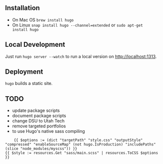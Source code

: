 ## Installation
* On Mac OS `brew install hugo`
* On Linux `snap install hugo --channel=extended` or `sudo apt-get install hugo`


## Local Development
Just run `hugo server --watch` to run a local version on [http://localhost:1313](http://localhost:1313).


## Deployment
`hugo` builds a static site.

## TODO
* update package scripts
* document package scripts
* change DSU to Utah Tech
* remove targeted portfolios
* to use Hugo's native sass compiling
```
    {{ $options := (dict "targetPath" "style.css" "outputStyle" "compressed" "enableSourceMap" (not hugo.IsProduction) "includePaths" (slice "node_modules/myscss")) }}
{{ $style := resources.Get "sass/main.scss" | resources.ToCSS $options }}
```
